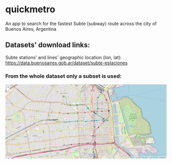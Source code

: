 # quickmetro
An app to search for the fastest Subte (subway) route across the city of Buenos Aires, Argentina 
## Datasets' download links:
Subte stations' and lines' geographic location (lon, lat): https://data.buenosaires.gob.ar/dataset/subte-estaciones
### From the whole dataset only a subset is used:
<img src="https://github.com/Juanlence/quickmetro/blob/main/images/captura_stations_and_lines_map.jpg" alt="Captura del mapa" style="max-width: 100%; height: auto;">

